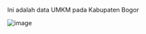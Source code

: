 Ini adalah data UMKM pada Kabupaten Bogor

![image](https://github.com/user-attachments/assets/799eec30-cb2c-4590-83b7-a0a719d4943e)
